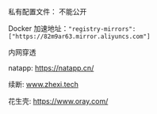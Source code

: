 私有配置文件： 不能公开

 Docker 加速地址：`"registry-mirrors": ["https://82m9ar63.mirror.aliyuncs.com"]`





内网穿透

natapp: https://natapp.cn/

续断: www.zhexi.tech

花生壳: https://www.oray.com/